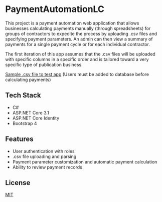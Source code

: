 # PaymentAutomationLC

This project is a payment automation web application that allows businesses calculating payments manually (through spreadsheets) for groups of contractors to expedite the process by uploading .csv files and specifying payment parameters. An admin can then view a summary of payments for a single payment cycle or for each individual contractor.

The first iteration of this app assumes that the .csv files will be uploaded with specific columns in a specific order and is tailored toward a very specific type of publication business.

[Sample .csv file to test app](https://github.com/robin-j9/PaymentAutomationLC/blob/master/dummyData%20for%20PaymentAutomationLC.csv)
(Users must be added to database before calculating payments)

## Tech Stack

* C#
* ASP.NET Core 3.1
* ASP.NET Core Identity
* Bootstrap 4

## Features

* User authentication with roles
* .csv file uploading and parsing
* Payment parameter customization and automatic payment calculation
* Ability to review payment records

## License

[MIT](https://spdx.org/licenses/MIT.html)
